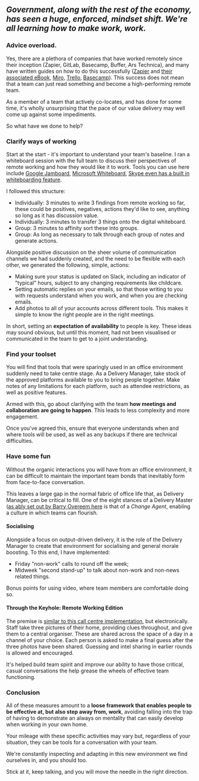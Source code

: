 ## *Government, along with the rest of the economy, has seen a huge, enforced, mindset shift. We're all learning how to make work, work.*

### Advice overload.

Yes, there are a plethora of companies that have worked remotely since their inception (Zapier, GitLab, Basecamp, Buffer, Ars Technica), and many have written guides on how to do this successfully ([Zapier](https://zapier.com/learn/remote-work/) and [their associated eBook](https://zapier.com/blog/free-remote-working-book-download/), [Miro](https://miro.com/guides/remote-work/), [Trello](https://info.trello.com/hubfs/How_To_Embrace_Remote_Work_Trello_Ultimate_Guide.pdf), [Basecamp](https://basecamp.com/books/remote)). This success does not mean that a team can just read something and become a high-performing remote team.

As a member of a team that actively co-locates, and has done for some time, it's wholly unsurprising that the pace of our value delivery may well come up against some impediments. 

So what have we done to help?

### Clarify ways of working

Start at the start - it's important to understand your team's baseline. I ran a  whiteboard session with the full team to discuss their perspectives of remote working and how they would like it to work. Tools you can use here include [Google Jamboard](https://jamboard.google.com/), [Microsoft Whiteboard](https://whiteboard.microsoft.com), [Skype even has a built in whiteboarding feature](https://support.microsoft.com/en-us/office/use-the-whiteboard-to-collaborate-in-a-skype-for-business-meeting-bd3d1cad-83b0-4139-bd07-c45ce94c59e0).

I followed this structure:

- Individually: 3 minutes to write 3 findings from remote working so far, these could be positives, negatives, actions they'd like to see, anything so long as it has discussion value.
- Individually: 3 minutes to transfer 3 things onto the digital whiteboard.
- Group: 3 minutes to affinity sort these into groups.
- Group: As long as necessary to talk through each group of notes and generate actions.

Alongside positive discussion on the sheer volume of communication channels we had suddenly created, and the need to be flexible with each other, we generated the following, simple, actions:

- Making sure your status is updated on Slack, including an indicator of "typical" hours, subject to any changing requirements like childcare.
- Setting automatic replies on your emails, so that those writing to you with requests understand when you work, and when you are checking emails. 
- Add photos to all of your accounts across different tools. This makes it simple to know the right people are in the right meetings.

In short, setting an **expectation of availability** to people is key. These ideas may sound obvious, but until this moment, had not been visualised or communicated in the team to get to a joint understanding.

### Find your toolset

You will find that tools that were sparingly used in an office environment suddenly need to take centre stage. As a Delivery Manager, take stock of the approved platforms available to you to bring people together. Make notes of any limitations for each platform, such as attendee restrictions, as well as positive features.

Armed with this, go about clarifying with the team **how meetings and collaboration are going to happen**. This leads to less complexity and more engagement. 

Once you've agreed this, ensure that everyone understands when and where tools will be used, as well as any backups if there are technical difficulties.

### Have some fun

Without the organic interactions you will have from an office environment, it can be difficult to maintain the important team bonds that inevitably form from face-to-face conversation. 

This leaves a large gap in the normal fabric of office life that, as Delivery Manager, can be critical to fill. One of the eight stances of a Delivery Master ([as ably set out by Barry Overeem here](https://www.scrum.org/resources/8-stances-scrum-master) is that of a *Change Agent*, enabling a culture in which teams can flourish. 

#### Socialising

Alongside a focus on output-driven delivery, it is the role of the Delivery Manager to create that environment for socialising and general morale boosting. To this end, I have implemented:

- Friday "non-work" calls to round off the week;
- Midweek "second stand-up" to talk about non-work and non-news related things.

Bonus points for using video, where team members are comfortable doing so.

#### Through the Keyhole: Remote Working Edition

The premise is [similar to this call centre implementation](https://www.callcentrehelper.com/team-building-game-through-the-key-hole-78192.htm), but electronically. Staff take three pictures of their home, providing clues throughout, and give them to a central organiser. These are shared across the space of a day in a channel of your choice. Each person is asked to make a final guess after the three photos have been shared. Guessing and intel sharing in earlier rounds is allowed and encouraged.

It's helped build team spirit and improve our ability to have those critical, casual conversations the help grease the wheels of effective team functioning.  

### Conclusion

All of these measures amount to a **loose framework that enables people to be effective at, but also step away from, work**, avoiding falling into the trap of having to demonstrate an always on mentality that can easily develop when working in your own home.

Your mileage with these specific activities may vary but, regardless of your situation, they can be tools for a conversation with your team.

We're constantly inspecting and adapting in this new environment we find ourselves in, and you should too. 

Stick at it, keep talking, and you will move the needle in the right direction.

